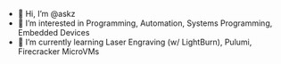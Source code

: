 - 👋 Hi, I’m @askz
- 👀 I’m interested in Programming, Automation, Systems Programming, Embedded Devices
- 🌱 I’m currently learning Laser Engraving (w/ LightBurn), Pulumi, Firecracker MicroVMs 

<!---
askz/askz is a ✨ special ✨ repository because its `README.md` (this file) appears on your GitHub profile.
You can click the Preview link to take a look at your changes.
--->
